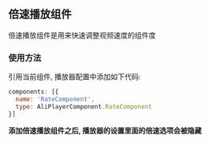 ## 倍速播放组件

倍速播放组件是用来快速调整视频速度的组件度

### 使用方法

引用当前组件, 播放器配置中添加如下代码:

```js
components: [{
  name: 'RateComponent',
  type: AliPlayerComponent.RateComponent
}]
```

**添加倍速播放组件之后, 播放器的设置里面的倍速选项会被隐藏**
